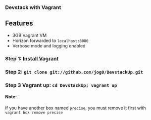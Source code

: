 ### Devstack with Vagrant

## Features

* 3GB Vagrant VM
* Horizon forwarded to `localhost:8080`
* Verbose mode and logging enabled

### Step 1: [Install Vagrant](http://vagrantup.com/v1/docs/getting-started/index.html)

### Step 2: `git clone git://github.com/jog0/DevstackUp.git`

### Step 3 Vagrant up: `cd DevstackUp; vagrant up`

#### Note:
If you have another box named `precise`, you must remove it first with `vagrant box remove precise`
